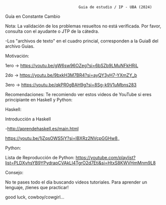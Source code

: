                                      Guia de estudio / IP - UBA (2024)


Guía en Constante Cambio

Nota:
La validación de los problemas resueltos no está verificada. Por favor, consulta con el ayudante o JTP de la cátedra.

-Los "archivos de texto" en el cuadro princial, corresponden a la Guia8 del archivo Guias.

Motivación:

1ero -> https://youtu.be/gW6sw96OZeg?si=6bSZb9LMuNFkHRiL 

2do ->  https://youtu.be/9bxkH3M7BR4?si=ayQY3yH7-YXmZY_b 

3ero -> https://youtu.be/qkPR0gBAH9g?si=8Sg-k9V1uMbns283 

Recomendaciones:
Te recomiendo ver estos videos de YouTube si eres principiante en Haskell y Python:

Haskell:

Introducción a Haskell

-http://aprendehaskell.es/main.html

https://youtu.be/1jZqsOWS5jY?si=IBXRz2NVcpGGHw8_

Python:

Lista de Reproducción de Python:
https://youtube.com/playlist?list=PLDXvhsYB9YPydrapCVAkLI4TgrO2d7Eti&si=HtxS8KWVHmMnm9L8


Consejo:

No te pases todo el día buscando videos tutoriales. Para aprender un lenguaje, ¡tienes que practicar!

good luck, cowboy/cowgirl...


